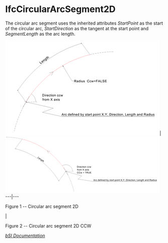 IfcCircularArcSegment2D
=======================
The circular arc segment uses the inherited attributes _StartPoint_ as the
start of the circular arc, _StartDirection_ as the tangent at the start point
and _SegmentLength_ as the arc length.  
  
  
  
  
![](figures/ifccirculararcsegment2d-cw.png)|
![](figures/ifccirculararcsegment2d-ccw.png)  
---|---  
  

Figure 1 -- Circular arc segment 2D

|

Figure 2 -- Circular arc segment 2D CCW  
  
  
  
[ _bSI
Documentation_](https://standards.buildingsmart.org/IFC/DEV/IFC4_2/FINAL/HTML/schema/ifcgeometryresource/lexical/ifccirculararcsegment2d.htm)


